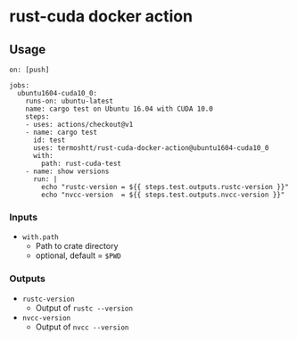 # rust-cuda docker action

Usage
------

```
on: [push]

jobs:
  ubuntu1604-cuda10_0:
    runs-on: ubuntu-latest
    name: cargo test on Ubuntu 16.04 with CUDA 10.0
    steps:
    - uses: actions/checkout@v1
    - name: cargo test
      id: test
      uses: termoshtt/rust-cuda-docker-action@ubuntu1604-cuda10_0
      with:
        path: rust-cuda-test
    - name: show versions
      run: |
        echo "rustc-version = ${{ steps.test.outputs.rustc-version }}"
        echo "nvcc-version  = ${{ steps.test.outputs.nvcc-version }}"
```

### Inputs

- `with.path`
  - Path to crate directory
  - optional, default = `$PWD`

### Outputs
- `rustc-version`
  - Output of `rustc --version`
- `nvcc-version`
  - Output of `nvcc --version`
